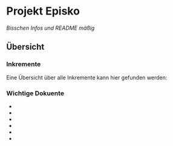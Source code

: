 # Projekt Episko

_Bisschen Infos und README mäßig_

## Übersicht
### Inkremente

Eine Übersicht über alle Inkremente kann hier gefunden werden: [](Inkremente.md)
### Wichtige Dokuente
- [](Glossar.md)
- [](Projektskizze.md)
- [](Entwicklungsplan.md)
- [](Anforderungsanalyse.md)
- [](Grobdesign.md)
- [](SystemDetailedDesign.md)
